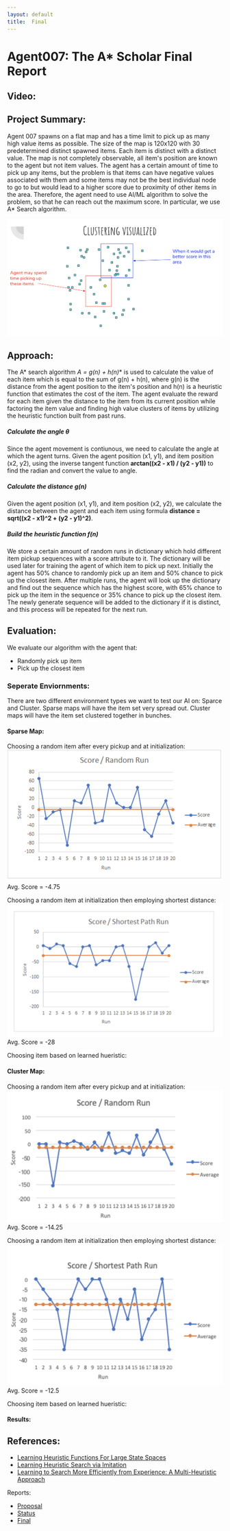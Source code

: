```yaml
---
layout: default
title:  Final
---
```


# Agent007: The A* Scholar Final Report

## Video:

## Project Summary:
Agent 007 spawns on a flat map and has a time limit to pick up as many high value items as possible. The size of the map is 120x120 
with 30 predetermined distinct spawned items. Each item is distinct with a distinct value. The map is not completely observable, all item's position are known to the agent but not item values. The agent has a certain amount of time to pick up any items, but the problem is that items can have negative values associated with them and some items may not be the best individual node to go to but would lead to a higher score due to proximity of other items in the area. Therefore, the agent need to use AI/ML algorithm to solve the problem, so that he can reach out the maximum score. In particular, we use A* Search algorithm.

![](ClusteringVisualized.png?raw=true)<br>

## Approach:
The A* search algorithm **A* = g(n) + h(n)** is used to calculate the value of each item which is equal to the sum of g(n) + h(n), where g(n) is the distance from the agent position to the item's position and h(n) is a heuristic function that estimates the cost of the item. The agent evaluate the reward for each item given the distance to the item from its current position while factoring the item value and finding high value clusters of items by utilizing the heuristic function built from past runs.

##### **Calculate the angle θ**
Since the agent movement is contiunous, we need to calculate the angle at which the agent turns. Given the agent position (x1, y1), and item position (x2, y2), using the inverse tangent function **arctan((x2 - x1) / (y2 - y1))** to find the radian and convert the value to angle.

##### **Calculate the distance g(n)**
Given the agent position (x1, y1), and item position (x2, y2), we calculate the distance between the agent and each item using formula **distance = sqrt((x2 - x1)^2 + (y2 - y1)^2)**.

##### **Build the heuristic function f(n)**
We store a certain amount of random runs in dictionary which hold different item pickup sequences with a score attribute to it. The dictionary will be used later for training the agent of which item to pick up next. Initially the agent has 50% chance to randomly pick up an item and 50% chance to pick up the closest item. After multiple runs, the agent will look up the dictionary and find out the sequence which has the highest score, with 65% chance to pick up the item in the sequence or 35% chance to pick up the closest item. The newly generate sequence will be added to the dictionary if it is distinct, and this process will be repeated for the next run.

## Evaluation:
We evaluate our algorithm with the agent that:
- Randomly pick up item
- Pick up the closest item


### Seperate Enviornments:
There are two different environment types we want to test our AI on: Sparce and Cluster.
Sparse maps will have the item set very spread out. 
Cluster maps will have the item set clustered together in bunches. 

#### Sparse Map:
Choosing a random item after every pickup and at initialization: 
![](RandomSparse.png?raw=true)<br>
Avg. Score = -4.75 

Choosing a random item at initialization then employing shortest distance:
![](ShortestPathSparse.png?raw=true)<br>
Avg. Score = -28

Choosing item based on learned hueristic: 


#### Cluster Map:

Choosing a random item after every pickup and at initialization: 
![](RandomCluster.png?raw=true)<br>
Avg. Score = -14.25 

Choosing a random item at initialization then employing shortest distance:
![](ShortestPathCluster.png?raw=true)<br>
Avg. Score = -12.5

Choosing item based on learned hueristic: 

#### Results:


## References:
- [Learning Heuristic Functions For Large State Spaces](https://www.sciencedirect.com/science/article/pii/S0004370211000877?fbclid=IwAR3o29EXShje6HAfJ-OC908yusSttGQ1AaaLXFmG_2wmK_0_tiwZCSYQCDI) 
- [Learning Heuristic Search via Imitation](http://proceedings.mlr.press/v78/bhardwaj17a/bhardwaj17a.pdf)
- [Learning to Search More Efficiently from Experience: A Multi-Heuristic Approach](https://www.cs.cmu.edu/~maxim/files/learningtosearch_socs15.pdf)

Reports:

- [Proposal](proposal.html)
- [Status](status.html)
- [Final](final.html)


